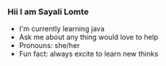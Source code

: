 ### Hii I am Sayali Lomte
- I'm currently learning java
- Ask me about any thing would love to help
- Pronouns: she/her
- Fun fact: always excite to learn new thinks 
